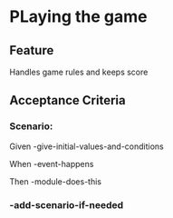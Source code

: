 # PLaying the game

## Feature

Handles game rules and keeps score

## Acceptance Criteria

### Scenario: 

  Given -give-initial-values-and-conditions

  When -event-happens

  Then -module-does-this

### -add-scenario-if-needed
